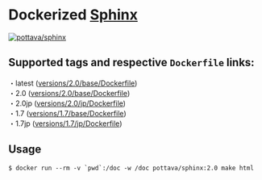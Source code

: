 # Dockerized [Sphinx](http://www.sphinx-doc.org/en/master/)

[![pottava/sphinx](http://dockeri.co/image/pottava/sphinx)](https://hub.docker.com/r/pottava/sphinx/)

## Supported tags and respective `Dockerfile` links:

・latest ([versions/2.0/base/Dockerfile](https://github.com/pottava/docker-sphinx/blob/master/versions/2.0/base/Dockerfile))  
・2.0 ([versions/2.0/base/Dockerfile](https://github.com/pottava/docker-sphinx/blob/master/versions/2.0/base/Dockerfile))  
・2.0jp ([versions/2.0/jp/Dockerfile](https://github.com/pottava/docker-sphinx/blob/master/versions/2.0/jp/Dockerfile))  
・1.7 ([versions/1.7/base/Dockerfile](https://github.com/pottava/docker-sphinx/blob/master/versions/1.7/base/Dockerfile))  
・1.7jp ([versions/1.7/jp/Dockerfile](https://github.com/pottava/docker-sphinx/blob/master/versions/1.7/jp/Dockerfile))  

## Usage

```
$ docker run --rm -v `pwd`:/doc -w /doc pottava/sphinx:2.0 make html
```
